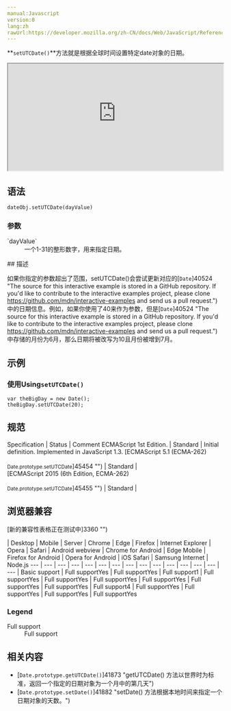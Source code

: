```yaml
---
manual:Javascript
version:0
lang:zh
rawUrl:https://developer.mozilla.org/zh-CN/docs/Web/JavaScript/Reference/Global_Objects/Date/setUTCDate
---
```






**`setUTCDate()`**方法就是根据全球时间设置特定date对象的日期。

<iframe src='https://interactive-examples.mdn.mozilla.net/pages/js/date-setutcdate.html' width='100%' height='250'></iframe>

## 语法<a name="Syntax"></a>

```
dateObj.setUTCDate(dayValue)
```

### 参数<a name="Parameters"></a>
<dl><dt id=''>`dayValue`</dt><dd>一个1-31的整形数字，用来指定日期。</dd></dl>
## 描述<a name="Description"></a>


如果你指定的参数超出了范围，setUTCDate()会尝试更新对应的[`Date`]40524 "The source for this interactive example is stored in a GitHub repository. If you'd like to contribute to the interactive examples project, please clone https://github.com/mdn/interactive-examples and send us a pull request.")中的日期信息。例如，如果你使用了40来作为参数，但是[`Date`]40524 "The source for this interactive example is stored in a GitHub repository. If you'd like to contribute to the interactive examples project, please clone https://github.com/mdn/interactive-examples and send us a pull request.")中存储的月份为6月，那么日期将被改写为10且月份被增到7月。


## 示例<a name="Examples"></a>

### 使用Using`setUTCDate()`<a name="Example:_Using_setUTCDate"></a>

```
var theBigDay = new Date();
theBigDay.setUTCDate(20);
```

## 规范<a name="规范"></a>

Specification | Status | Comment 
ECMAScript 1st Edition. | Standard | Initial definition. Implemented in JavaScript 1.3. 
[ECMAScript 5.1 (ECMA-262)<br></br><small>Date.prototype.setUTCDate</small>]45454 "") | Standard |  
[ECMAScript 2015 (6th Edition, ECMA-262)<br></br><small>Date.prototype.setUTCDate</small>]45455 "") | Standard |  


## 浏览器兼容<a name="浏览器兼容"></a>
[新的兼容性表格正在测试中<i></i>]3360 "")

 | <abbr>Desktop<i></i></abbr> | <abbr>Mobile<i></i></abbr> | <abbr>Server<i></i></abbr> 
 | <abbr>Chrome<i></i></abbr> | <abbr>Edge<i></i></abbr> | <abbr>Firefox<i></i></abbr> | <abbr>Internet Explorer<i></i></abbr> | <abbr>Opera<i></i></abbr> | <abbr>Safari<i></i></abbr> | <abbr>Android webview<i></i></abbr> | <abbr>Chrome for Android<i></i></abbr> | <abbr>Edge Mobile<i></i></abbr> | <abbr>Firefox for Android<i></i></abbr> | <abbr>Opera for Android<i></i></abbr> | <abbr>iOS Safari<i></i></abbr> | <abbr>Samsung Internet<i></i></abbr> | <abbr>Node.js<i></i></abbr> 
 ---  |  ---  |  ---  |  ---  |  ---  |  ---  |  ---  |  ---  |  ---  |  ---  |  ---  |  ---  |  ---  |  ---  |  ---  | 
Basic support | <abbr>Full support</abbr>Yes | <abbr>Full support</abbr>Yes | <abbr>Full support</abbr>1 | <abbr>Full support</abbr>Yes | <abbr>Full support</abbr>Yes | <abbr>Full support</abbr>Yes | <abbr>Full support</abbr>Yes | <abbr>Full support</abbr>Yes | <abbr>Full support</abbr>Yes | <abbr>Full support</abbr>4 | <abbr>Full support</abbr>Yes | <abbr>Full support</abbr>Yes | <abbr>Full support</abbr>Yes | <abbr>Full support</abbr>Yes 


### Legend<a name="Legend"></a>
<dl><dt id=''><abbr>Full support</abbr></dt><dd>Full support</dd></dl>


## 相关内容<a name="See_also"></a>

* [`Date.prototype.getUTCDate()`]41873 "getUTCDate() 方法以世界时为标准，返回一个指定的日期对象为一个月中的第几天")
* [`Date.prototype.setDate()`]41882 "setDate() 方法根据本地时间来指定一个日期对象的天数。")



